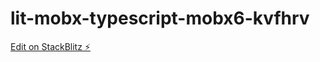 # lit-mobx-typescript-mobx6-kvfhrv

[Edit on StackBlitz ⚡️](https://stackblitz.com/edit/lit-mobx-typescript-mobx6-kvfhrv)